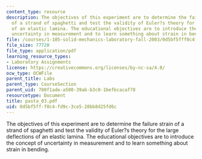 ```yaml
---
content_type: resource
description: The objectives of this experiment are to determine the failure strain
  of a strand of spaghetti and test the validity of Euler?s theory for the large deflections
  of an elastic lamina. The educational objectives are to introduce the concept of
  uncertainty in measurement and to learn something about strain in bending.
file: /courses/1-105-solid-mechanics-laboratory-fall-2003/0d5bf5fff0c4fd9c3ce528bb8d25fd6c_pasta_03.pdf
file_size: 77720
file_type: application/pdf
learning_resource_types:
- Laboratory Assignments
license: https://creativecommons.org/licenses/by-nc-sa/4.0/
ocw_type: OCWFile
parent_title: Labs
parent_type: CourseSection
parent_uid: 780f1ade-a500-39ab-b3c0-1befbcacaf78
resourcetype: Document
title: pasta_03.pdf
uid: 0d5bf5ff-f0c4-fd9c-3ce5-28bb8d25fd6c
---
```

The objectives of this experiment are to determine the failure strain of a strand of spaghetti and test the validity of Euler?s theory for the large deflections of an elastic lamina. The educational objectives are to introduce the concept of uncertainty in measurement and to learn something about strain in bending.